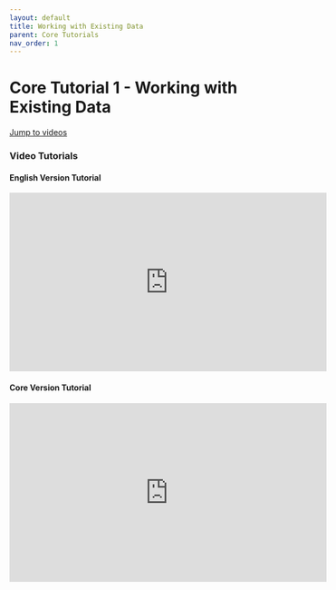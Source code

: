 ```yaml
---
layout: default
title: Working with Existing Data
parent: Core Tutorials
nav_order: 1
---
```


# Core Tutorial 1 - Working with Existing Data

[Jump to videos](#video-tutorials)

### Video Tutorials

#### English Version Tutorial

<iframe width="560" height="315" src="https://www.youtube.com/embed/us977YPq7qk" frameborder="0" allow="accelerometer; autoplay; encrypted-media; gyroscope; picture-in-picture" allowfullscreen></iframe>

#### Core Version Tutorial

<iframe width="560" height="315" src="https://www.youtube.com/embed/9W7ZjvYrOmg" frameborder="0" allow="accelerometer; autoplay; encrypted-media; gyroscope; picture-in-picture" allowfullscreen></iframe>


